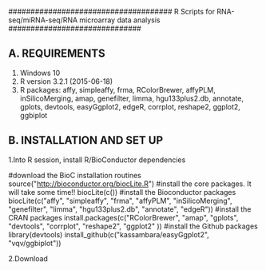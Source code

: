 
##################################### R Scripts for RNA-seq/miRNA-seq/RNA microarray data analysis ##############################

A. REQUIREMENTS
------------------------------------------------------------------------------------------------------------------------------------------
 1. Windows 10
 2. R version 3.2.1 (2015-06-18)
 3. R packages: affy, simpleaffy, frma, RColorBrewer, affyPLM, inSilicoMerging, amap, genefilter, limma, hgu133plus2.db, annotate, gplots, devtools, easyGgplot2, edgeR, corrplot, reshape2, ggplot2, ggbiplot

B. INSTALLATION AND SET UP
-------------------------------------------------------------------------------------------------------------------------------------------

1.Into R session, install R/BioConductor dependencies  

 #download the BioC installation routines 
  source("http://bioconductor.org/biocLite.R")
 #install the core packages. It will take some time!!
  biocLite(c())
 #install the Bioconductor packages
 biocLite(c("affy", "simpleaffy", "frma", "affyPLM", "inSilicoMerging", "genefilter", "limma", "hgu133plus2.db", "annotate", "edgeR"))
 #install the CRAN packages
 install.packages(c("RColorBrewer", "amap", "gplots", "devtools", "corrplot", "reshape2", "ggplot2" ))
 #install the Github packages
 library(devtools)
 install_github(c("kassambara/easyGgplot2", "vqv/ggbiplot"))

2.Download 





